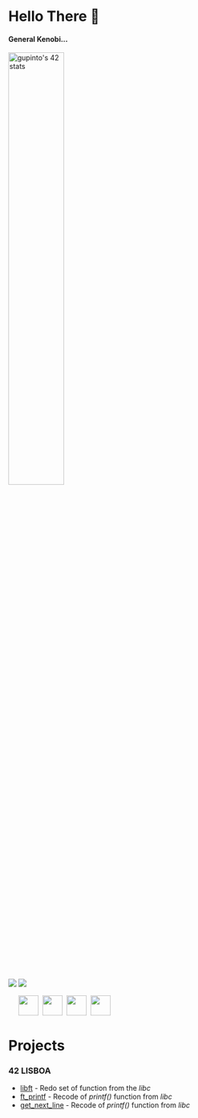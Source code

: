 # Hello There 👋 

<h4>General Kenobi...</h4>

<a href="https://github.com/JaeSeoKim/badge42"><img src="https://badge42.vercel.app/api/v2/cljbgid2d005008la4xwy06tz/stats?cursusId=21&coalitionId=111" alt="gupinto's 42 stats" width = "47%"/></a>

<a href="https://www.linkedin.com/in/guilherme-pinto-6575841b9/"><img src="https://img.shields.io/badge/LinkedIn-0077B5?style=for-the-badge&logo=linkedin&logoColor=white"/></a>
<a href="https://www.instagram.com/gsilvaepinto/"><img src="https://img.shields.io/badge/Instagram-E4405F?style=for-the-badge&logo=instagram&logoColor=white"/></a>

<div style="display: inline-block; margin-left: 20px;">
  <img src="https://cdn.jsdelivr.net/gh/devicons/devicon/icons/html5/html5-original.svg" width="40" />
  <img />
  <img src="https://cdn.jsdelivr.net/gh/devicons/devicon/icons/css3/css3-original.svg" width="40" />
  <img />
  <img src="https://cdn.jsdelivr.net/gh/devicons/devicon/icons/javascript/javascript-original.svg" width="40" />
  <img />
  <img src="https://cdn.jsdelivr.net/gh/devicons/devicon/icons/c/c-original.svg" width="40" />
</div>



          
          
          

# Projects 

<h3>42 LISBOA</h3>
<ul>
  <li><a href="https://github.com/gsilvaepinto/libft">libft</a> - Redo set of function from the <i>libc</i></li>
  <li><a href="#">ft_printf</a> - Recode of <i>printf()</i> function from <i>libc</i></li>
  <li><a href="#">get_next_line</a> - Recode of <i>printf()</i> function from <i>libc</i></li>
</ul>


<!--
**gsilvaepinto/gsilvaepinto** is a ✨ _special_ ✨ repository because its `README.md` (this file) appears on your GitHub profile.

Here are some ideas to get you started:

- 🔭 I’m currently working on ...
- 🌱 I’m currently learning ...
- 👯 I’m looking to collaborate on ...
- 🤔 I’m looking for help with ...
- 💬 Ask me about ...
- 📫 How to reach me: ...
- 😄 Pronouns: ...
- ⚡ Fun fact: ...
-->
